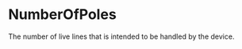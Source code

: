 NumberOfPoles
=============

The number of live lines that is intended to be handled by the device.
